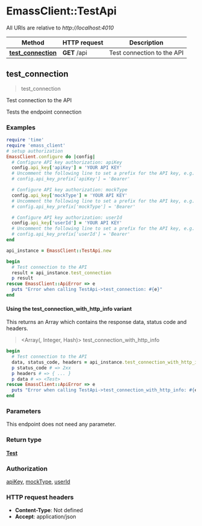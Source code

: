 # EmassClient::TestApi

All URIs are relative to *http://localhost:4010*

| Method | HTTP request | Description |
| ------ | ------------ | ----------- |
| [**test_connection**](TestApi.md#test_connection) | **GET** /api | Test connection to the API |


## test_connection

> <Test> test_connection

Test connection to the API

Tests the endpoint connection

### Examples

```ruby
require 'time'
require 'emass_client'
# setup authorization
EmassClient.configure do |config|
  # Configure API key authorization: apiKey
  config.api_key['apiKey'] = 'YOUR API KEY'
  # Uncomment the following line to set a prefix for the API key, e.g. 'Bearer' (defaults to nil)
  # config.api_key_prefix['apiKey'] = 'Bearer'

  # Configure API key authorization: mockType
  config.api_key['mockType'] = 'YOUR API KEY'
  # Uncomment the following line to set a prefix for the API key, e.g. 'Bearer' (defaults to nil)
  # config.api_key_prefix['mockType'] = 'Bearer'

  # Configure API key authorization: userId
  config.api_key['userId'] = 'YOUR API KEY'
  # Uncomment the following line to set a prefix for the API key, e.g. 'Bearer' (defaults to nil)
  # config.api_key_prefix['userId'] = 'Bearer'
end

api_instance = EmassClient::TestApi.new

begin
  # Test connection to the API
  result = api_instance.test_connection
  p result
rescue EmassClient::ApiError => e
  puts "Error when calling TestApi->test_connection: #{e}"
end
```

#### Using the test_connection_with_http_info variant

This returns an Array which contains the response data, status code and headers.

> <Array(<Test>, Integer, Hash)> test_connection_with_http_info

```ruby
begin
  # Test connection to the API
  data, status_code, headers = api_instance.test_connection_with_http_info
  p status_code # => 2xx
  p headers # => { ... }
  p data # => <Test>
rescue EmassClient::ApiError => e
  puts "Error when calling TestApi->test_connection_with_http_info: #{e}"
end
```

### Parameters

This endpoint does not need any parameter.

### Return type

[**Test**](Test.md)

### Authorization

[apiKey](../README.md#apiKey), [mockType](../README.md#mockType), [userId](../README.md#userId)

### HTTP request headers

- **Content-Type**: Not defined
- **Accept**: application/json

